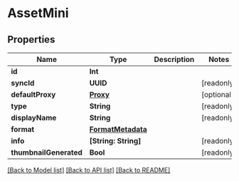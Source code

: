 # AssetMini

## Properties

Name | Type | Description | Notes
------------ | ------------- | ------------- | -------------
**id** | **Int** |  | 
**syncId** | **UUID** |  | [readonly] 
**defaultProxy** | [**Proxy**](Proxy.md) |  | [optional] 
**type** | **String** |  | [readonly] 
**displayName** | **String** |  | [readonly] 
**format** | [**FormatMetadata**](FormatMetadata.md) |  | 
**info** | **[String: String]** |  | [readonly] 
**thumbnailGenerated** | **Bool** |  | [readonly] 

[[Back to Model list]](../README.md#documentation-for-models) [[Back to API list]](../README.md#documentation-for-api-endpoints) [[Back to README]](../README.md)


